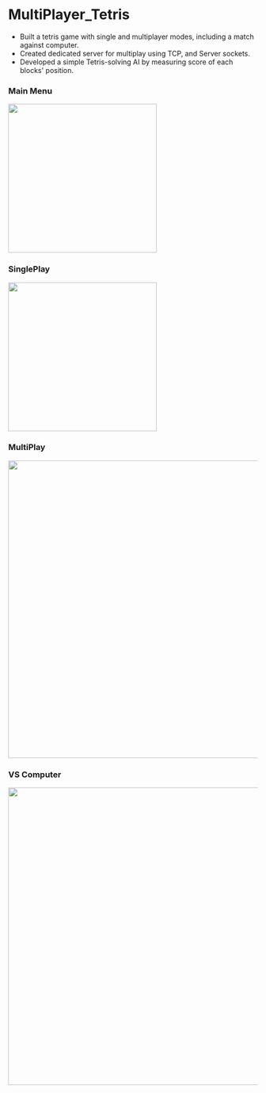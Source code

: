 # MultiPlayer_Tetris
- Built a tetris game with single and multiplayer modes, including a match against computer.
- Created dedicated server for multiplay using TCP, and Server sockets.
- Developed a simple Tetris-solving AI by measuring score of each blocks' position.

### Main Menu
  <p float="left">
  <img src="https://github.com/hjr0225/MultiPlayer_Tetris/assets/127460420/011fc8f2-54bd-47fb-9e61-4f6378726f7c" width="300">
</p>

  ### SinglePlay
  <p float="left">
  <img src="https://github.com/hjr0225/MultiPlayer_Tetris/assets/127460420/ba38a011-0522-40aa-b157-213a5a79d102" width="300">
  </p>

  ### MultiPlay
  <p float="left">
  <img src="https://github.com/hjr0225/MultiPlayer_Tetris/assets/127460420/c75e9854-21d5-49e7-bd26-4a0459a90ec1" width="600">
  </p>

  ### VS Computer
  <p float="left">
  <img src="https://github.com/hjr0225/MultiPlayer_Tetris/assets/127460420/3dc4b1b3-7929-4e30-b876-e39185050e01" width="600">
  </p>

